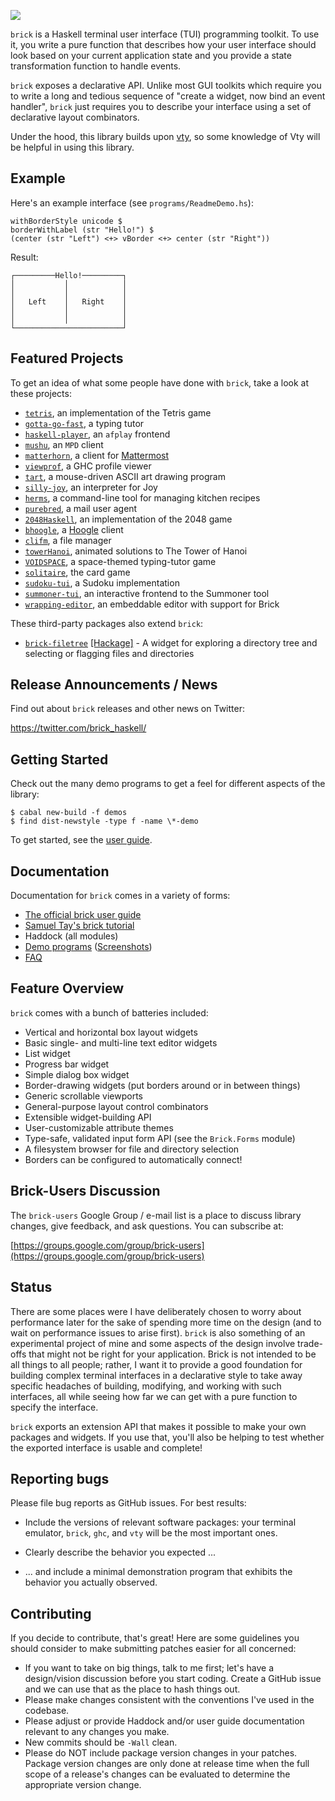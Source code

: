 ![](logo/brick-final-clearbg-with-text.svg)

`brick` is a Haskell terminal user interface (TUI) programming toolkit.
To use it, you write a pure function that describes how your user
interface should look based on your current application state and you
provide a state transformation function to handle events.

`brick` exposes a declarative API. Unlike most GUI toolkits which
require you to write a long and tedious sequence of "create a widget,
now bind an event handler", `brick` just requires you to describe your
interface using a set of declarative layout combinators.

Under the hood, this library builds upon
[vty](http://hackage.haskell.org/package/vty), so some knowledge of Vty
will be helpful in using this library.

Example
-------

Here's an example interface (see `programs/ReadmeDemo.hs`):

```
withBorderStyle unicode $
borderWithLabel (str "Hello!") $
(center (str "Left") <+> vBorder <+> center (str "Right"))
```

Result:

```
┌─────────Hello!─────────┐
│           │            │
│           │            │
│   Left    │   Right    │
│           │            │
│           │            │
└────────────────────────┘
```

Featured Projects
-----------------

To get an idea of what some people have done with `brick`, take a look
at these projects:

 * [`tetris`](https://github.com/SamTay/tetris), an implementation of the Tetris game
 * [`gotta-go-fast`](https://github.com/callum-oakley/gotta-go-fast), a typing tutor
 * [`haskell-player`](https://github.com/potomak/haskell-player), an `afplay` frontend
 * [`mushu`](https://github.com/elaye/mushu), an `MPD` client
 * [`matterhorn`](https://github.com/matterhorn-chat/matterhorn), a client for [Mattermost](https://about.mattermost.com/)
 * [`viewprof`](https://github.com/maoe/viewprof), a GHC profile viewer
 * [`tart`](https://github.com/jtdaugherty/tart), a mouse-driven ASCII art drawing program
 * [`silly-joy`](https://github.com/rootmos/silly-joy), an interpreter for Joy
 * [`herms`](https://github.com/jackkiefer/herms), a command-line tool for managing kitchen recipes
 * [`purebred`](https://github.com/purebred-mua/purebred), a mail user agent
 * [`2048Haskell`](https://github.com/8Gitbrix/2048Haskell), an implementation of the 2048 game
 * [`bhoogle`](https://github.com/andrevdm/bhoogle), a [Hoogle](https://www.haskell.org/hoogle/) client
 * [`clifm`](https://github.com/pasqu4le/clifm), a file manager
 * [`towerHanoi`](https://github.com/shajenM/projects/tree/master/towerHanoi), animated solutions to The Tower of Hanoi
 * [`VOIDSPACE`](https://github.com/ChrisPenner/void-space), a space-themed typing-tutor game
 * [`solitaire`](https://github.com/ambuc/solitaire), the card game
 * [`sudoku-tui`](https://github.com/evanrelf/sudoku-tui), a Sudoku implementation
 * [`summoner-tui`](https://github.com/kowainik/summoner/tree/master/summoner-tui), an interactive frontend to the Summoner tool
 * [`wrapping-editor`](https://github.com/ta0kira/wrapping-editor), an embeddable editor with support for Brick

These third-party packages also extend `brick`:

 * [`brick-filetree`](https://github.com/ChrisPenner/brick-filetree) [[Hackage]](http://hackage.haskell.org/package/brick-filetree) - A widget for exploring a directory tree and selecting or flagging files and directories

Release Announcements / News
----------------------------

Find out about `brick` releases and other news on Twitter:

https://twitter.com/brick_haskell/

Getting Started
---------------

Check out the many demo programs to get a feel for different aspects of
the library:

```
$ cabal new-build -f demos
$ find dist-newstyle -type f -name \*-demo
```

To get started, see the [user guide](https://github.com/jtdaugherty/brick/blob/master/docs/guide.rst).

Documentation
-------------

Documentation for `brick` comes in a variety of forms:

* [The official brick user guide](https://github.com/jtdaugherty/brick/blob/master/docs/guide.rst)
* [Samuel Tay's brick tutorial](https://github.com/jtdaugherty/brick/blob/master/docs/samtay-tutorial.md)
* Haddock (all modules)
* [Demo programs](https://github.com/jtdaugherty/brick/blob/master/programs) ([Screenshots](https://github.com/jtdaugherty/brick/blob/master/docs/programs-screenshots.md))
* [FAQ](https://github.com/jtdaugherty/brick/blob/master/FAQ.md)

Feature Overview
----------------

`brick` comes with a bunch of batteries included:

 * Vertical and horizontal box layout widgets
 * Basic single- and multi-line text editor widgets
 * List widget
 * Progress bar widget
 * Simple dialog box widget
 * Border-drawing widgets (put borders around or in between things)
 * Generic scrollable viewports
 * General-purpose layout control combinators
 * Extensible widget-building API
 * User-customizable attribute themes
 * Type-safe, validated input form API (see the `Brick.Forms` module)
 * A filesystem browser for file and directory selection
 * Borders can be configured to automatically connect!
 
Brick-Users Discussion
----------------------

The `brick-users` Google Group / e-mail list is a place to discuss
library changes, give feedback, and ask questions. You can subscribe at:

[https://groups.google.com/group/brick-users](https://groups.google.com/group/brick-users)

Status
------

There are some places were I have deliberately chosen to worry about
performance later for the sake of spending more time on the design
(and to wait on performance issues to arise first). `brick` is also
something of an experimental project of mine and some aspects of the
design involve trade-offs that might not be right for your application.
Brick is not intended to be all things to all people; rather, I want it
to provide a good foundation for building complex terminal interfaces
in a declarative style to take away specific headaches of building,
modifying, and working with such interfaces, all while seeing how far we
can get with a pure function to specify the interface.

`brick` exports an extension API that makes it possible to make your own
packages and widgets. If you use that, you'll also be helping to test
whether the exported interface is usable and complete!

Reporting bugs
--------------

Please file bug reports as GitHub issues.  For best results:

 - Include the versions of relevant software packages: your terminal
   emulator, `brick`, `ghc`, and `vty` will be the most important
   ones.

 - Clearly describe the behavior you expected ...

 - ... and include a minimal demonstration program that exhibits the
   behavior you actually observed.

Contributing
------------

If you decide to contribute, that's great! Here are some guidelines you
should consider to make submitting patches easier for all concerned:

 - If you want to take on big things, talk to me first; let's have a
   design/vision discussion before you start coding. Create a GitHub
   issue and we can use that as the place to hash things out.
 - Please make changes consistent with the conventions I've used in the
   codebase.
 - Please adjust or provide Haddock and/or user guide documentation
   relevant to any changes you make.
 - New commits should be `-Wall` clean.
 - Please do NOT include package version changes in your patches.
   Package version changes are only done at release time when the full
   scope of a release's changes can be evaluated to determine the
   appropriate version change.
